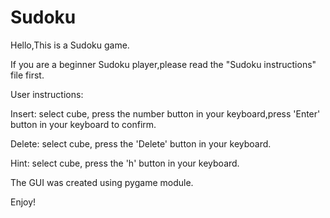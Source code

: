# Sudoku

Hello,This is a Sudoku game.

If you are a beginner Sudoku player,please read the "Sudoku instructions" file first.


User instructions:

Insert:
	select cube, press the number button in your keyboard,press 'Enter' button in your keyboard to confirm.
	
Delete:
	select cube, press the 'Delete' button in your keyboard.
	
Hint:
	select cube, press the 'h' button in your keyboard.
	

The GUI was created using pygame module.

Enjoy!
